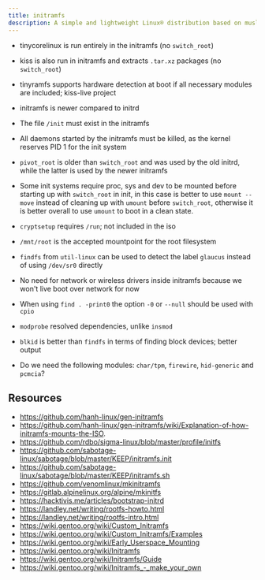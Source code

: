 ```yaml
---
title: initramfs
description: A simple and lightweight Linux® distribution based on musl libc and toybox
---
```


- tinycorelinux is run entirely in the initramfs (no `switch_root`)
- kiss is also run in initramfs and extracts `.tar.xz` packages (no `switch_root`)
- tinyramfs supports hardware detection at boot if all necessary modules are included; kiss-live project

- initramfs is newer compared to initrd
- The file `/init` must exist in the initramfs
- All daemons started by the initramfs must be killed, as the kernel reserves PID 1 for the init system
- `pivot_root` is older than `switch_root` and was used by the old initrd, while the latter is used by the newer initramfs
- Some init systems require proc, sys and dev to be mounted before starting up with `switch_root` in init, in this case is better to use `mount --move` instead of cleaning up with `umount` before `switch_root`, otherwise it is better overall to use `umount` to boot in a clean state.
- `cryptsetup` requires `/run`; not included in the iso
- `/mnt/root` is the accepted mountpoint for the root filesystem
- `findfs` from `util-linux` can be used to detect the label `glaucus` instead of using `/dev/sr0` directly
- No need for network or wireless drivers inside initramfs because we won't live boot over network for now
- When using `find . -print0` the option `-0` or `--null` should be used with `cpio`
- `modprobe` resolved dependencies, unlike `insmod`
- `blkid` is better than `findfs` in terms of finding block devices; better output
- Do we need the following modules: `char/tpm`, `firewire`, `hid-generic` and `pcmcia`?

## Resources
- https://github.com/hanh-linux/gen-initramfs
- https://github.com/hanh-linux/gen-initramfs/wiki/Explanation-of-how-initramfs-mounts-the-ISO.
- https://github.com/rdbo/sigma-linux/blob/master/profile/initfs
- https://github.com/sabotage-linux/sabotage/blob/master/KEEP/initramfs.init
- https://github.com/sabotage-linux/sabotage/blob/master/KEEP/initramfs.sh
- https://github.com/venomlinux/mkinitramfs
- https://gitlab.alpinelinux.org/alpine/mkinitfs
- https://hacktivis.me/articles/bootstrap-initrd
- https://landley.net/writing/rootfs-howto.html
- https://landley.net/writing/rootfs-intro.html
- https://wiki.gentoo.org/wiki/Custom_Initramfs
- https://wiki.gentoo.org/wiki/Custom_Initramfs/Examples
- https://wiki.gentoo.org/wiki/Early_Userspace_Mounting
- https://wiki.gentoo.org/wiki/Initramfs
- https://wiki.gentoo.org/wiki/Initramfs/Guide
- https://wiki.gentoo.org/wiki/Initramfs_-_make_your_own
